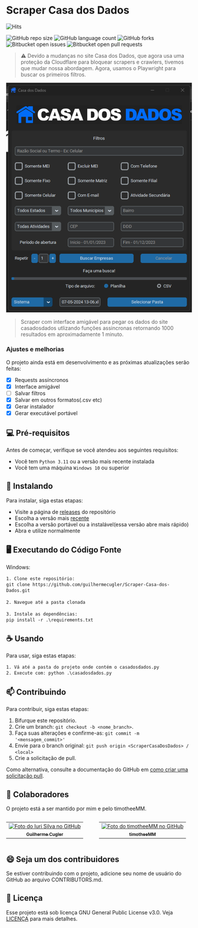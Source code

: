 # Scraper Casa dos Dados
![Hits](https://hits.seeyoufarm.com/api/count/incr/badge.svg?url=https://github.com/{owner}/{repo}&title=View%20Count)

![GitHub repo size](https://img.shields.io/github/repo-size/guilhermecugler/Scraper-Casa-dos-Dados?style=for-the-badge)
![GitHub language count](https://img.shields.io/github/languages/count/guilhermecugler/Scraper-Casa-dos-Dados?style=for-the-badge)
![GitHub forks](https://img.shields.io/github/forks/guilhermecugler/Scraper-Casa-dos-Dados?style=for-the-badge)
![Bitbucket open issues](https://img.shields.io/bitbucket/issues/guilhermecugler/Scraper-Casa-dos-Dados?style=for-the-badge)
![Bitbucket open pull requests](https://img.shields.io/bitbucket/pr-raw/guilhermecugler/Scraper-Casa-dos-Dados?style=for-the-badge)


> ⚠️ Devido a mudanças no site Casa dos Dados, que agora usa uma proteção da Cloudflare para bloquear scrapers e crawlers, tivemos que mudar nossa abordagem. Agora, usamos o Playwright para buscar os primeiros filtros.

<img src="preview.png" alt="Preview da interface">

> Scraper com interface amigável para pegar os dados do site casadosdados utlizando funções assincronas retornando 1000 resultados em aproximadamente 1 minuto.

### Ajustes e melhorias

O projeto ainda está em desenvolvimento e as próximas atualizações serão feitas:

- [x] Requests assíncronos
- [x] Interface amigável
- [ ] Salvar filtros
- [x] Salvar em outros formatos(.csv etc)
- [x] Gerar instalador
- [x] Gerar executável portável

## 💻 Pré-requisitos

Antes de começar, verifique se você atendeu aos seguintes requisitos:

* Você tem `Python 3.11` ou a versão mais recente instalada
* Você tem uma máquina `Windows 10` ou superior

## 🚀 Instalando



Para instalar, siga estas etapas:

 - Visite a página de [releases](https://github.com/guilhermecugler/Scraper-Casa-dos-Dados/releases/) do repositório
 - Escolha a versão mais [recente](https://github.com/guilhermecugler/Scraper-Casa-dos-Dados/releases/latest) 
 - Escolha a versão portável ou a instalável(essa versão abre mais rápido)
 - Abra e utilize normalmente



## 🖥️ Executando do Código Fonte
Windows:
```
1. Clone este repositório:
git clone https://github.com/guilhermecugler/Scraper-Casa-dos-Dados.git

2. Navegue até a pasta clonada

3. Instale as dependências:
pip install -r .\requirements.txt
```

## ☕ Usando

Para usar, siga estas etapas:

```
1. Vá até a pasta do projeto onde contém o casadosdados.py
2. Execute com: python .\casadosdados.py
```

## 📫 Contribuindo

Para contribuir, siga estas etapas:

1. Bifurque este repositório.
2. Crie um branch: `git checkout -b <nome_branch>`.
3. Faça suas alterações e confirme-as: `git commit -m '<mensagem_commit>'`
4. Envie para o branch original: `git push origin <ScraperCasaDosDados> / <local>`
5. Crie a solicitação de pull.

Como alternativa, consulte a documentação do GitHub em [como criar uma solicitação pull](https://help.github.com/en/github/collaborating-with-issues-and-pull-requests/creating-a-pull-request).

## 🤝 Colaboradores

O projeto está a ser mantido por mim e pelo timotheeMM.

<div style="display: flex;">
  <table>
    <tr>
      <td align="center">
        <a href="https://github.com/guilhermecugler">
          <img src="https://avatars3.githubusercontent.com/u/47875525" width="100px;" alt="Foto do Iuri Silva no GitHub"/><br>
          <sub>
            <b>Guilherme Cugler</b>
          </sub>
        </a>
      </td>
    </tr>
  </table>

  <table>
    <tr>
      <td align="center">
        <a href="https://github.com/timotheeMM">
          <img src="https://avatars3.githubusercontent.com/u/143833750" width="100px;" alt="Foto do timotheeMM no GitHub"/><br>
          <sub>
            <b>timotheeMM</b>
          </sub>
        </a>
      </td>
    </tr>
  </table>
</div>

## 😄 Seja um dos contribuidores

Se estiver contribuindo com o projeto, adicione seu nome de usuário do GitHub ao arquivo CONTRIBUTORS.md.

## 📝 Licença

Esse projeto está sob licença GNU General Public License v3.0. Veja [LICENÇA](https://www.gnu.org/licenses/gpl-3.0.en.html) para mais detalhes.
